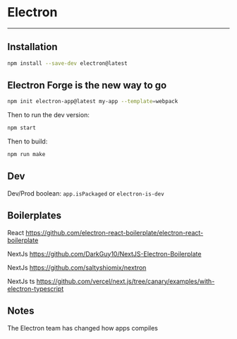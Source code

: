 # Electron

---


## Installation

```bash
npm install --save-dev electron@latest
```


## Electron Forge is the new way to go

```bash
npm init electron-app@latest my-app --template=webpack
```

Then to run the dev version:

```bash
npm start
```

Then to build:

```bash
npm run make
```

## Dev

Dev/Prod boolean: ```app.isPackaged``` or ```electron-is-dev```


## Boilerplates

React https://github.com/electron-react-boilerplate/electron-react-boilerplate

NextJs https://github.com/DarkGuy10/NextJS-Electron-Boilerplate

NextJs https://github.com/saltyshiomix/nextron

NextJs ts https://github.com/vercel/next.js/tree/canary/examples/with-electron-typescript


## Notes

The Electron team has changed how apps compiles
